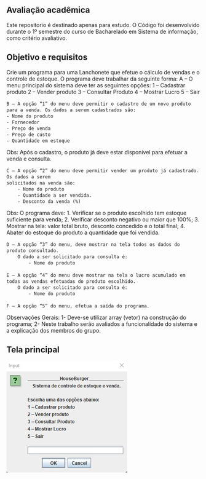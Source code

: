## Avaliação acadêmica

Este repositorio é destinado apenas para estudo. O Código foi desenvolvido durante o 1º semestre do curso de Bacharelado em Sistema de informação, como critério avaliativo.

## Objetivo e requisitos

Crie um programa para uma Lanchonete que efetue o cálculo de vendas e o controle de
estoque. O programa deve trabalhar da seguinte forma:
    A – O menu principal do sistema deve ter as seguintes opções:
        1 – Cadastrar produto
        2 – Vender produto
        3 – Consultar Produto
        4 – Mostrar Lucro
        5 – Sair

    B – A opção “1” do menu deve permitir o cadastro de um novo produto para a venda. Os dados a serem cadastrados são:
    - Nome do produto
    - Fornecedor
    - Preço de venda
    - Preço de custo
    - Quantidade em estoque

Obs: Após o cadastro, o produto já deve estar disponível para efetuar a venda e
consulta.

    C – A opção “2” do menu deve permitir vender um produto já cadastrado. Os dados a serem
    solicitados na venda são:
        - Nome do produto
        - Quantidade a ser vendida.
        - Desconto da venda (%)

Obs: O programa deve:
    1. Verificar se o produto escolhido tem estoque suficiente para venda;
    2. Verificar desconto negativo ou maior que 100%;
    3. Mostrar na tela: valor total bruto, desconto concedido e o total final;
    4. Abater do estoque do produto a quantidade que foi vendida.

    D – A opção “3” do menu, deve mostrar na tela todos os dados do produto consultado.
        O dado a ser solicitado para consulta é:
            - Nome do produto

    E – A opção “4” do menu deve mostrar na tela o lucro acumulado em todas as vendas efetuadas do produto escolhido.
        O dado a ser solicitado para consulta é:
            - Nome do produto

    F – A opção “5” do menu, efetua a saída do programa.

Observações Gerais:
    1- Deve-se utilizar array (vetor) na construção do programa;
    2- Neste trabalho serão avaliados a funcionalidade do sistema e a explicação dos membros do grupo.

## Tela principal

![Screenshot](/Screenshot/tela_principal.jpg)
